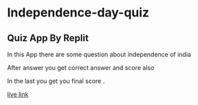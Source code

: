 # Independence-day-quiz 

## Quiz App By Replit


In this App there are some question about independence of india 

After answer you get correct answer and score also 

In the last you get you final score .

[live link](https://replit.com/@AyushKumar158/quiz-App)

